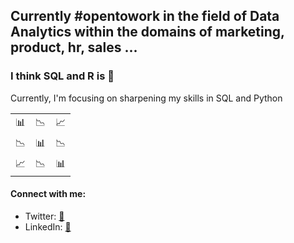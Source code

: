 <h2 align="left">Currently #opentowork in the field of Data Analytics within the domains of marketing, product, hr, sales ...</h3>
<h3>I think SQL and R is 🤌</h2>
<p>Currently, I'm focusing on sharpening my skills in SQL and Python</p>
<table style="width:100%">
  <tr>
    <td>📊</td>
    <td>📉</td>
    <td>📈</td>
  </tr>
  <tr>
    <td>📉</td>
    <td>📊</td>
    <td>📉</td>
  </tr>
  <tr>
    <td>📈</td>
    <td>📉</td>
    <td>📊</td>
  </tr>
</table>
<h4 align="left">Connect with me:</h3>
<p align="left">
<ul>
<li>Twitter: <a href="https://twitter.com/larsoevlisen" target="blank">🦤</a></li>
<li>LinkedIn: <a href="https://linkedin.com/in/larsoevlisen" target="blank">👔</a></li>
</p>
